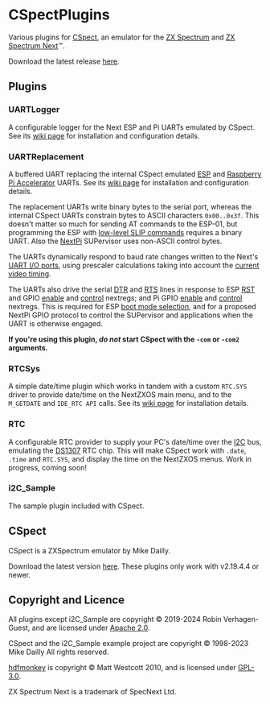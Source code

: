 # CSpectPlugins
Various plugins for [CSpect](http://www.cspect.org/), an emulator for the [ZX Spectrum](https://en.wikipedia.org/wiki/ZX_Spectrum) and [ZX Spectrum Next](https://www.specnext.com/about/)™.

Download the latest release [here](https://github.com/Threetwosevensixseven/CSpectPlugins/releases/latest).

## Plugins
### UARTLogger
A configurable logger for the Next ESP and Pi UARTs emulated by CSpect. See its [wiki page](https://github.com/Threetwosevensixseven/CSpectPlugins/wiki/UART-Logger) for installation and configuration details.

### UARTReplacement
A buffered UART replacing the internal CSpect emulated [ESP](https://wiki.specnext.dev/ESP8266-01) and [Raspberry Pi Accelerator](https://wiki.specnext.dev/Pi:Main_Page) UARTs. See its [wiki page](https://github.com/Threetwosevensixseven/CSpectPlugins/wiki/UART-Replacement) for installation and configuration details.

The replacement UARTs write binary bytes to the serial port, whereas the internal CSpect UARTs constrain bytes to ASCII characters `0x00..0x3f`. This doesn't matter so much for sending AT commands to the ESP-01, but programming the ESP with [low-level SLIP commands](https://github.com/espressif/esptool/wiki/Serial-Protocol) requires a binary UART. Also the [NextPi](https://wiki.specnext.dev/Pi:NextPi) SUPervisor uses non-ASCII control bytes.

The UARTs dynamically respond to baud rate changes written to the Next's [UART I/O ports](https://gitlab.com/SpectrumNext/ZX_Spectrum_Next_FPGA/-/blob/1a711c9af61876f22ffd9512fa8d8544d3f53b16/cores/zxnext/ports.txt#L364), using prescaler calculations taking into account the [current video timing](https://gitlab.com/SpectrumNext/ZX_Spectrum_Next_FPGA/-/blob/dad52d4a91e43850c55bc1e3c76cebfe45d49164/cores/zxnext/nextreg.txt#L232).

The UARTs also drive the serial [DTR](https://en.wikipedia.org/wiki/Data_Terminal_Ready)
and
[RTS](https://en.wikipedia.org/wiki/RS-232#RTS,_CTS,_and_RTR)
lines in response to ESP 
[RST](https://gitlab.com/SpectrumNext/ZX_Spectrum_Next_FPGA/-/blob/dad52d4a91e43850c55bc1e3c76cebfe45d49164/cores/zxnext/nextreg.txt#L48)
and GPIO
[enable](https://gitlab.com/SpectrumNext/ZX_Spectrum_Next_FPGA/-/blob/dad52d4a91e43850c55bc1e3c76cebfe45d49164/cores/zxnext/nextreg.txt#L927)
and
[control](https://gitlab.com/SpectrumNext/ZX_Spectrum_Next_FPGA/-/blob/dad52d4a91e43850c55bc1e3c76cebfe45d49164/cores/zxnext/nextreg.txt#L929)
nextregs; and Pi GPIO
[enable](https://gitlab.com/SpectrumNext/ZX_Spectrum_Next_FPGA/-/blob/dad52d4a91e43850c55bc1e3c76cebfe45d49164/cores/zxnext/nextreg.txt#L887)
and
[control](https://gitlab.com/SpectrumNext/ZX_Spectrum_Next_FPGA/-/blob/dad52d4a91e43850c55bc1e3c76cebfe45d49164/cores/zxnext/nextreg.txt#L882)
nextregs. This is required for ESP
[boot mode selection](https://docs.espressif.com/projects/esptool/en/latest/esp8266/advanced-topics/boot-mode-selection.html),
and for a proposed NextPi GPIO protocol to control the SUPervisor and applications when the UART is otherwise engaged.

**If you're using this plugin, _do not_ start CSpect with the `-com` or `-com2` arguments.**

### RTCSys
A simple date/time plugin which works in tandem with a custom `RTC.SYS` driver to provide date/time on the NextZXOS main menu, and to the `M_GETDATE` and `IDE_RTC API` calls. See its [wiki page](https://github.com/Threetwosevensixseven/CSpectPlugins/wiki/RTCSys) for installation details.

### RTC
A configurable RTC provider to supply your PC's date/time over the [I2C](https://en.wikipedia.org/wiki/I%C2%B2C) bus, emulating the [DS1307](https://github.com/Threetwosevensixseven/CSpectPlugins/blob/master/RTC/Docs/ds1307-1177772.pdf) RTC chip. This will make CSpect work with `.date`, `.time` and `RTC.SYS`, and display the time on the NextZXOS menus. Work in progress, coming soon!

### i2C_Sample
The sample plugin included with CSpect.

## CSpect
CSpect is a ZXSpectrum emulator by Mike Dailly.

Download the latest version [here](http://www.cspect.org/). These plugins only work with v2.19.4.4 or newer.

## Copyright and Licence
All plugins except i2C_Sample are copyright © 2019-2024 Robin Verhagen-Guest, and are licensed under [Apache 2.0](https://github.com/Threetwosevensixseven/CSpectPlugins/blob/master/LICENSE).

CSpect and the i2C_Sample example project are copyright © 1998-2023 Mike Dailly All rights reserved.

[hdfmonkey](https://github.com/gasman/hdfmonkey) is copyright © Matt Westcott 2010, and is licensed under [GPL-3.0](https://github.com/gasman/hdfmonkey/blob/master/COPYING).

ZX Spectrum Next is a trademark of SpecNext Ltd.
